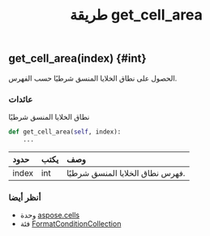 ﻿---
title: طريقة get_cell_area
second_title: Aspose.Cells for Python via .NET API المراجع
description:
type: docs
weight: 50
url: /ar/python-net/aspose.cells/formatconditioncollection/get_cell_area/
is_root: false
---
##  get_cell_area(index) {#int}
الحصول على نطاق الخلايا المنسق شرطيًا حسب الفهرس.


###  عائدات

نطاق الخلايا المنسق شرطيًا


```python
def get_cell_area(self, index):
    ...
```


| حدود| يكتب| وصف|
| :- | :- | :- |
| index | int | فهرس نطاق الخلايا المنسق شرطيًا.|



###  أنظر أيضا
* وحدة [aspose.cells](../../)
* فئة [FormatConditionCollection](/cells/ar/python-net/aspose.cells/formatconditioncollection)
